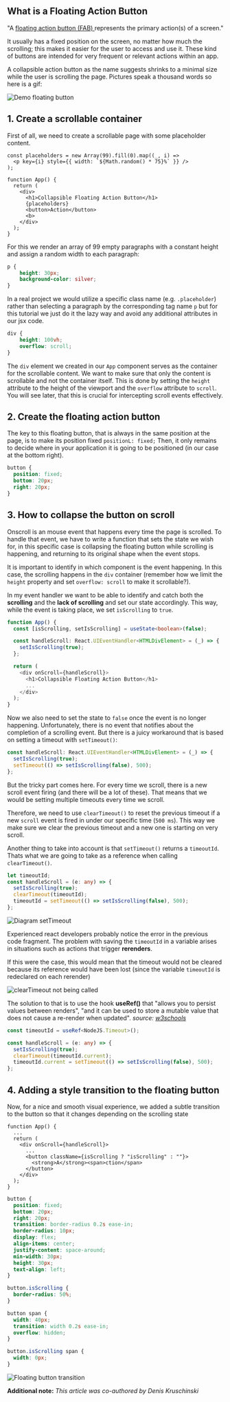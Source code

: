 
## What is a Floating Action Button 

  "A [floating action button (FAB) ](https://material.io/components/buttons-floating-action-button)represents the primary action(s) of a screen."
  
It usually has a fixed position on the screen, no matter how much the scrolling; this makes it easier for the user to access and use it. These kind of buttons are intended for very frequent or relevant actions within an app.

A collapsible action button as the name suggests shrinks to a minimal size while the user is scrolling the page. Pictures speak a thousand words so here is a gif:


![Demo floating button]()

## 1. Create a scrollable container

First of all, we need to create a scrollable page with some placeholder content.

``` tsx
const placeholders = new Array(99).fill(0).map((_, i) =>
  <p key={i} style={{ width: `${Math.random() * 75}%` }} />
);

function App() {
  return (
    <div>
      <h1>Collapsible Floating Action Button</h1>
      {placeholders}
      <button>Action</button>
      <b>
    </div>
  );
}
```

For this we render an array of 99 empty paragraphs with a constant height and assign a random width to each paragraph:

``` css
p {
    height: 30px;
    background-color: silver;
}
```

In a real project we would utilize a specific class name (e.g. `.placeholder`) rather than selecting a paragraph by the corresponding tag name `p` but for this tutorial we just do it the lazy way and avoid any additional attributes in our jsx code.

``` css
div {
    height: 100vh;
    overflow: scroll;
}
```

The `div` element we created in our `App` component serves as the container for the scrollable content. We want to make sure that only the content is scrollable and not the container itself. This is done by setting the `height` attribute to the height of the viewport and the `overflow` attribute to `scroll`. You will see later, that this is crucial for intercepting scroll events effectively.

## 2.  Create the floating action button

The key to this floating button, that is always in the same position at the page, is to make its position fixed `positionL: fixed;` Then, it only remains to decide where in your application it is going to be positioned (in our case at the bottom right).

``` css
button {
  position: fixed;
  bottom: 20px;
  right: 20px;
}
```

## 3.  How to collapse the button on scroll

Onscroll is an mouse event that happens every time the page is scrolled.
To handle that event, we have to write a function that sets the state we wish for, in this specific case is collapsing the floating button while scrolling is happening, and returning to its original shape when the event stops.

It is important to identify in which component is the event happening. In this case, the scrolling happens in the `div` container (remember how we limit the `height` property and set `overflow: scroll` to make it scrollable?).

In my event handler we want to be able to identify and catch both the **scrolling** and the **lack of scrolling** and set our state accordingly.
This way, while the event is taking place, we set `isScrolling` to `true`.

```ts
function App() {
  const [isScrolling, setIsScrolling] = useState<boolean>(false);

  const handleScroll: React.UIEventHandler<HTMLDivElement> = (_) => {
    setIsScrolling(true);
  };

  return (
    <div onScroll={handleScroll}>
      <h1>Collapsible Floating Action Button</h1>
      ...
    </div>
  );
}
```

Now we also need to set the state to `false` once the event is no longer happening. Unfortunately, there is no event that notifies about the completion of a scrolling event. But there is a juicy workaround that is based on setting a timeout with `setTimeout()`:

``` ts
const handleScroll: React.UIEventHandler<HTMLDivElement> = (_) => {
  setIsScrolling(true);
  setTimeout(() => setIsScrolling(false), 500);
};
```

But the tricky part comes here. For every time we scroll, there is a new scroll event firing (and there will be a lot of these). That means that we would be setting multiple timeouts every time we scroll.

Therefore, we need to use `clearTimeout()` to reset the previous timeout if a new `scroll` event is fired in under our specific time (`500 ms`). This way we make sure we clear the previous timeout and a new one is starting on very scroll.

Another thing to take into account is that `setTimeout()` returns a `timeoutId`. Thats what we are going to take as a reference when calling `clearTimeout()`.

```ts
let timeoutId;
const handleScroll = (e: any) => {
  setIsScrolling(true);
  clearTimeout(timeoutId);
  timeoutId = setTimeout(() => setIsScrolling(false), 500);
};
```


![Diagram setTimeout](assets/diagram1.png)

Experienced react developers probably notice the error in the previous code fragment. The problem with saving the `timeoutId` in a variable arises in situations such as actions that trigger **rerenders**.

If this were the case, this would mean that the timeout would not be cleared because its reference would have been lost (since the variable `timeoutId` is redeclared on each rerender)


![clearTimeout not being called](assets/diagram3.png)

The solution to that is to use the hook **useRef()** that "allows you to persist values between renders", "and it can be used to store a mutable value that does not cause a re-render when updated". _source: [w3schools](https://www.w3schools.com/react/react_useref.asp)_ 

```ts
const timeoutId = useRef<NodeJS.Timeout>();

const handleScroll = (e: any) => {
  setIsScrolling(true);
  clearTimeout(timeoutId.current);
  timeoutId.current = setTimeout(() => setIsScrolling(false), 500);
};
```

## 4. Adding a style transition to the floating button

Now, for a nice and smooth visual experience, we added a subtle transition to the button so that it changes depending on the scrolling state

```tsx
function App() {
  ...
  return (
    <div onScroll={handleScroll}>
      ...
      <button className={isScrolling ? "isScrolling" : ""}>
        <strong>A</strong><span>ction</span>
      </button>
    </div>
  );
}
```

``` css
button {
  position: fixed;
  bottom: 20px;
  right: 20px;
  transition: border-radius 0.2s ease-in;
  border-radius: 10px;
  display: flex;
  align-items: center;
  justify-content: space-around;
  min-width: 30px;
  height: 30px;
  text-align: left;
}

button.isScrolling {
  border-radius: 50%;
}

button span {
  width: 40px;
  transition: width 0.2s ease-in;
  overflow: hidden;
}

button.isScrolling span {
  width: 0px;
}
```

![Floating button transition](assets/diagram2val.png)


**Additional note:** _This article was co-authored by Denis Kruschinski_



